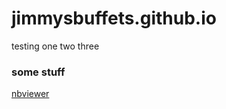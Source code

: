 # jimmysbuffets.github.io

testing one two three

### some stuff
[nbviewer](https://github.com/jimmysbuffets/jimmysbuffets.github.io/blob/main/Uninteresting/howdoesthiswork.ipynb)
